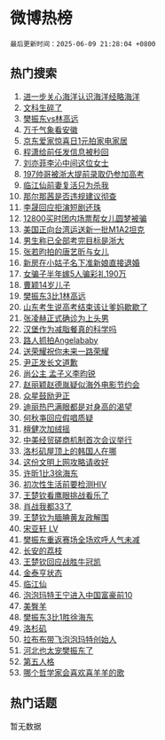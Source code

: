 # 微博热榜

`最后更新时间：2025-06-09 21:28:04 +0800`

## 热门搜索

1. [进一步关心海洋认识海洋经略海洋](https://m.weibo.cn/search?containerid=100103type%3D1%26t%3D10%26q%3D%23%E8%BF%9B%E4%B8%80%E6%AD%A5%E5%85%B3%E5%BF%83%E6%B5%B7%E6%B4%8B%E8%AE%A4%E8%AF%86%E6%B5%B7%E6%B4%8B%E7%BB%8F%E7%95%A5%E6%B5%B7%E6%B4%8B%23&stream_entry_id=51&isnewpage=1&extparam=seat%3D1%26cate%3D10103%26pos%3D0%26filter_type%3Drealtimehot%26stream_entry_id%3D51%26c_type%3D51%26dgr%3D0%26q%3D%2523%25E8%25BF%259B%25E4%25B8%2580%25E6%25AD%25A5%25E5%2585%25B3%25E5%25BF%2583%25E6%25B5%25B7%25E6%25B4%258B%25E8%25AE%25A4%25E8%25AF%2586%25E6%25B5%25B7%25E6%25B4%258B%25E7%25BB%258F%25E7%2595%25A5%25E6%25B5%25B7%25E6%25B4%258B%2523%26display_time%3D1749475682%26pre_seqid%3D1749475682954037397422)
1. [文科生碎了](https://m.weibo.cn/search?containerid=100103type%3D1%26t%3D10%26q%3D%E6%96%87%E7%A7%91%E7%94%9F%E7%A2%8E%E4%BA%86&stream_entry_id=31&isnewpage=1&extparam=seat%3D1%26cate%3D5001%26realpos%3D1%26stream_entry_id%3D31%26lcate%3D5001%26flag%3D2%26band_rank%3D1%26filter_type%3Drealtimehot%26c_type%3D31%26q%3D%25E6%2596%2587%25E7%25A7%2591%25E7%2594%259F%25E7%25A2%258E%25E4%25BA%2586%26dgr%3D0%26pos%3D0%26display_time%3D1749475682%26pre_seqid%3D1749475682954037397422)
1. [樊振东vs林高远](https://m.weibo.cn/search?containerid=100103type%3D1%26t%3D10%26q%3D%23%E6%A8%8A%E6%8C%AF%E4%B8%9Cvs%E6%9E%97%E9%AB%98%E8%BF%9C%23&stream_entry_id=31&isnewpage=1&extparam=seat%3D1%26cate%3D5001%26realpos%3D2%26stream_entry_id%3D31%26lcate%3D5001%26flag%3D1%26band_rank%3D2%26filter_type%3Drealtimehot%26c_type%3D31%26q%3D%2523%25E6%25A8%258A%25E6%258C%25AF%25E4%25B8%259Cvs%25E6%259E%2597%25E9%25AB%2598%25E8%25BF%259C%2523%26dgr%3D0%26pos%3D1%26display_time%3D1749475682%26pre_seqid%3D1749475682954037397422)
1. [万千气象看安徽](https://m.weibo.cn/search?containerid=100103type%3D1%26t%3D10%26q%3D%23%E4%B8%87%E5%8D%83%E6%B0%94%E8%B1%A1%E7%9C%8B%E5%AE%89%E5%BE%BD%23&stream_entry_id=31&isnewpage=1&extparam=seat%3D1%26cate%3D5001%26realpos%3D3%26stream_entry_id%3D31%26lcate%3D5001%26flag%3D1%26band_rank%3D3%26filter_type%3Drealtimehot%26c_type%3D31%26q%3D%2523%25E4%25B8%2587%25E5%258D%2583%25E6%25B0%2594%25E8%25B1%25A1%25E7%259C%258B%25E5%25AE%2589%25E5%25BE%25BD%2523%26dgr%3D0%26pos%3D2%26display_time%3D1749475682%26pre_seqid%3D1749475682954037397422)
1. [京东爱家惊喜日1元拍家电家居](https://m.weibo.cn/search?containerid=100103type%3D1%26t%3D10%26q%3D%23%E4%BA%AC%E4%B8%9C%E7%88%B1%E5%AE%B6%E6%83%8A%E5%96%9C%E6%97%A51%E5%85%83%E6%8B%8D%E5%AE%B6%E7%94%B5%E5%AE%B6%E5%B1%85%23&stream_entry_id=31&isnewpage=1&extparam=seat%3D1%26adid%3D289212%26stream_entry_id%3D31%26cate%3D5001%26topic_ad%3D1%26lcate%3D5001%26pos%3D3%26band_rank%3D4%26filter_type%3Drealtimehot%26is_ad_pos%3D1%26c_type%3D31%26dgr%3D0%26q%3D%2523%25E4%25BA%25AC%25E4%25B8%259C%25E7%2588%25B1%25E5%25AE%25B6%25E6%2583%258A%25E5%2596%259C%25E6%2597%25A51%25E5%2585%2583%25E6%258B%258D%25E5%25AE%25B6%25E7%2594%25B5%25E5%25AE%25B6%25E5%25B1%2585%2523%26display_time%3D1749475682%26pre_seqid%3D1749475682954037397422)
1. [程潇给前任发信息被秒回](https://m.weibo.cn/search?containerid=100103type%3D1%26t%3D10%26q%3D%E7%A8%8B%E6%BD%87%E7%BB%99%E5%89%8D%E4%BB%BB%E5%8F%91%E4%BF%A1%E6%81%AF%E8%A2%AB%E7%A7%92%E5%9B%9E&stream_entry_id=31&isnewpage=1&extparam=seat%3D1%26cate%3D5001%26realpos%3D4%26stream_entry_id%3D31%26lcate%3D5001%26flag%3D1%26band_rank%3D4%26filter_type%3Drealtimehot%26c_type%3D31%26q%3D%25E7%25A8%258B%25E6%25BD%2587%25E7%25BB%2599%25E5%2589%258D%25E4%25BB%25BB%25E5%258F%2591%25E4%25BF%25A1%25E6%2581%25AF%25E8%25A2%25AB%25E7%25A7%2592%25E5%259B%259E%26dgr%3D0%26pos%3D4%26display_time%3D1749475682%26pre_seqid%3D1749475682954037397422)
1. [刘亦菲李沁中间这位女士](https://m.weibo.cn/search?containerid=100103type%3D1%26t%3D10%26q%3D%23%E5%88%98%E4%BA%A6%E8%8F%B2%E6%9D%8E%E6%B2%81%E4%B8%AD%E9%97%B4%E8%BF%99%E4%BD%8D%E5%A5%B3%E5%A3%AB%23&stream_entry_id=31&isnewpage=1&extparam=seat%3D1%26cate%3D5001%26realpos%3D5%26stream_entry_id%3D31%26lcate%3D5001%26flag%3D1%26band_rank%3D5%26filter_type%3Drealtimehot%26c_type%3D31%26q%3D%2523%25E5%2588%2598%25E4%25BA%25A6%25E8%258F%25B2%25E6%259D%258E%25E6%25B2%2581%25E4%25B8%25AD%25E9%2597%25B4%25E8%25BF%2599%25E4%25BD%258D%25E5%25A5%25B3%25E5%25A3%25AB%2523%26dgr%3D0%26pos%3D5%26display_time%3D1749475682%26pre_seqid%3D1749475682954037397422)
1. [197帅哥被浙大提前录取仍参加高考](https://m.weibo.cn/search?containerid=100103type%3D1%26t%3D10%26q%3D%23197%E5%B8%85%E5%93%A5%E8%A2%AB%E6%B5%99%E5%A4%A7%E6%8F%90%E5%89%8D%E5%BD%95%E5%8F%96%E4%BB%8D%E5%8F%82%E5%8A%A0%E9%AB%98%E8%80%83%23&stream_entry_id=31&isnewpage=1&extparam=seat%3D1%26cate%3D5001%26realpos%3D6%26stream_entry_id%3D31%26lcate%3D5001%26flag%3D1%26band_rank%3D6%26filter_type%3Drealtimehot%26c_type%3D31%26q%3D%2523197%25E5%25B8%2585%25E5%2593%25A5%25E8%25A2%25AB%25E6%25B5%2599%25E5%25A4%25A7%25E6%258F%2590%25E5%2589%258D%25E5%25BD%2595%25E5%258F%2596%25E4%25BB%258D%25E5%258F%2582%25E5%258A%25A0%25E9%25AB%2598%25E8%2580%2583%2523%26dgr%3D0%26pos%3D6%26display_time%3D1749475682%26pre_seqid%3D1749475682954037397422)
1. [临江仙前妻复活只为杀我](https://m.weibo.cn/search?containerid=100103type%3D1%26t%3D10%26q%3D%23%E4%B8%B4%E6%B1%9F%E4%BB%99%E5%89%8D%E5%A6%BB%E5%A4%8D%E6%B4%BB%E5%8F%AA%E4%B8%BA%E6%9D%80%E6%88%91%23&stream_entry_id=31&isnewpage=1&extparam=seat%3D1%26adid%3D289250%26stream_entry_id%3D31%26cate%3D5001%26lcate%3D5001%26pos%3D7%26band_rank%3D7%26filter_type%3Drealtimehot%26is_ad_pos%3D1%26c_type%3D31%26dgr%3D0%26q%3D%2523%25E4%25B8%25B4%25E6%25B1%259F%25E4%25BB%2599%25E5%2589%258D%25E5%25A6%25BB%25E5%25A4%258D%25E6%25B4%25BB%25E5%258F%25AA%25E4%25B8%25BA%25E6%259D%2580%25E6%2588%2591%2523%26display_time%3D1749475682%26pre_seqid%3D1749475682954037397422)
1. [那尔那茜是否违规建议彻查](https://m.weibo.cn/search?containerid=100103type%3D1%26t%3D10%26q%3D%23%E9%82%A3%E5%B0%94%E9%82%A3%E8%8C%9C%E6%98%AF%E5%90%A6%E8%BF%9D%E8%A7%84%E5%BB%BA%E8%AE%AE%E5%BD%BB%E6%9F%A5%23&stream_entry_id=31&isnewpage=1&extparam=seat%3D1%26cate%3D5001%26realpos%3D7%26stream_entry_id%3D31%26lcate%3D5001%26flag%3D0%26band_rank%3D7%26filter_type%3Drealtimehot%26c_type%3D31%26q%3D%2523%25E9%2582%25A3%25E5%25B0%2594%25E9%2582%25A3%25E8%258C%259C%25E6%2598%25AF%25E5%2590%25A6%25E8%25BF%259D%25E8%25A7%2584%25E5%25BB%25BA%25E8%25AE%25AE%25E5%25BD%25BB%25E6%259F%25A5%2523%26dgr%3D0%26pos%3D8%26display_time%3D1749475682%26pre_seqid%3D1749475682954037397422)
1. [李晟回应拒演短剧还珠](https://m.weibo.cn/search?containerid=100103type%3D1%26t%3D10%26q%3D%23%E6%9D%8E%E6%99%9F%E5%9B%9E%E5%BA%94%E6%8B%92%E6%BC%94%E7%9F%AD%E5%89%A7%E8%BF%98%E7%8F%A0%23&stream_entry_id=31&isnewpage=1&extparam=seat%3D1%26cate%3D5001%26realpos%3D8%26stream_entry_id%3D31%26lcate%3D5001%26flag%3D1%26band_rank%3D8%26filter_type%3Drealtimehot%26c_type%3D31%26q%3D%2523%25E6%259D%258E%25E6%2599%259F%25E5%259B%259E%25E5%25BA%2594%25E6%258B%2592%25E6%25BC%2594%25E7%259F%25AD%25E5%2589%25A7%25E8%25BF%2598%25E7%258F%25A0%2523%26dgr%3D0%26pos%3D9%26display_time%3D1749475682%26pre_seqid%3D1749475682954037397422)
1. [12800买时团内场票帮女儿圆梦被骗](https://m.weibo.cn/search?containerid=100103type%3D1%26t%3D10%26q%3D%2312800%E4%B9%B0%E6%97%B6%E5%9B%A2%E5%86%85%E5%9C%BA%E7%A5%A8%E5%B8%AE%E5%A5%B3%E5%84%BF%E5%9C%86%E6%A2%A6%E8%A2%AB%E9%AA%97%23&stream_entry_id=31&isnewpage=1&extparam=seat%3D1%26cate%3D5001%26realpos%3D9%26stream_entry_id%3D31%26lcate%3D5001%26flag%3D1%26band_rank%3D9%26filter_type%3Drealtimehot%26c_type%3D31%26q%3D%252312800%25E4%25B9%25B0%25E6%2597%25B6%25E5%259B%25A2%25E5%2586%2585%25E5%259C%25BA%25E7%25A5%25A8%25E5%25B8%25AE%25E5%25A5%25B3%25E5%2584%25BF%25E5%259C%2586%25E6%25A2%25A6%25E8%25A2%25AB%25E9%25AA%2597%2523%26dgr%3D0%26pos%3D10%26display_time%3D1749475682%26pre_seqid%3D1749475682954037397422)
1. [美国正向台湾运送新一批M1A2坦克](https://m.weibo.cn/search?containerid=100103type%3D1%26t%3D10%26q%3D%23%E7%BE%8E%E5%9B%BD%E6%AD%A3%E5%90%91%E5%8F%B0%E6%B9%BE%E8%BF%90%E9%80%81%E6%96%B0%E4%B8%80%E6%89%B9M1A2%E5%9D%A6%E5%85%8B%23&stream_entry_id=31&isnewpage=1&extparam=seat%3D1%26cate%3D5001%26realpos%3D10%26stream_entry_id%3D31%26lcate%3D5001%26flag%3D0%26band_rank%3D10%26filter_type%3Drealtimehot%26c_type%3D31%26q%3D%2523%25E7%25BE%258E%25E5%259B%25BD%25E6%25AD%25A3%25E5%2590%2591%25E5%258F%25B0%25E6%25B9%25BE%25E8%25BF%2590%25E9%2580%2581%25E6%2596%25B0%25E4%25B8%2580%25E6%2589%25B9M1A2%25E5%259D%25A6%25E5%2585%258B%2523%26dgr%3D0%26pos%3D11%26display_time%3D1749475682%26pre_seqid%3D1749475682954037397422)
1. [男生称已全部考完目标是浙大](https://m.weibo.cn/search?containerid=100103type%3D1%26t%3D10%26q%3D%23%E7%94%B7%E7%94%9F%E7%A7%B0%E5%B7%B2%E5%85%A8%E9%83%A8%E8%80%83%E5%AE%8C%E7%9B%AE%E6%A0%87%E6%98%AF%E6%B5%99%E5%A4%A7%23&stream_entry_id=31&isnewpage=1&extparam=seat%3D1%26cate%3D5001%26realpos%3D11%26stream_entry_id%3D31%26lcate%3D5001%26flag%3D1%26band_rank%3D11%26filter_type%3Drealtimehot%26c_type%3D31%26q%3D%2523%25E7%2594%25B7%25E7%2594%259F%25E7%25A7%25B0%25E5%25B7%25B2%25E5%2585%25A8%25E9%2583%25A8%25E8%2580%2583%25E5%25AE%258C%25E7%259B%25AE%25E6%25A0%2587%25E6%2598%25AF%25E6%25B5%2599%25E5%25A4%25A7%2523%26dgr%3D0%26pos%3D12%26display_time%3D1749475682%26pre_seqid%3D1749475682954037397422)
1. [张若昀拍的唐艺昕与女儿](https://m.weibo.cn/search?containerid=100103type%3D1%26t%3D10%26q%3D%23%E5%BC%A0%E8%8B%A5%E6%98%80%E6%8B%8D%E7%9A%84%E5%94%90%E8%89%BA%E6%98%95%E4%B8%8E%E5%A5%B3%E5%84%BF%23&stream_entry_id=31&isnewpage=1&extparam=seat%3D1%26cate%3D5001%26realpos%3D12%26stream_entry_id%3D31%26lcate%3D5001%26flag%3D1%26band_rank%3D12%26filter_type%3Drealtimehot%26c_type%3D31%26q%3D%2523%25E5%25BC%25A0%25E8%258B%25A5%25E6%2598%2580%25E6%258B%258D%25E7%259A%2584%25E5%2594%2590%25E8%2589%25BA%25E6%2598%2595%25E4%25B8%258E%25E5%25A5%25B3%25E5%2584%25BF%2523%26dgr%3D0%26pos%3D13%26display_time%3D1749475682%26pre_seqid%3D1749475682954037397422)
1. [新房在小姑子名下准新娘直接退婚](https://m.weibo.cn/search?containerid=100103type%3D1%26t%3D10%26q%3D%23%E6%96%B0%E6%88%BF%E5%9C%A8%E5%B0%8F%E5%A7%91%E5%AD%90%E5%90%8D%E4%B8%8B%E5%87%86%E6%96%B0%E5%A8%98%E7%9B%B4%E6%8E%A5%E9%80%80%E5%A9%9A%23&stream_entry_id=31&isnewpage=1&extparam=seat%3D1%26cate%3D5001%26realpos%3D13%26stream_entry_id%3D31%26lcate%3D5001%26flag%3D0%26band_rank%3D13%26filter_type%3Drealtimehot%26c_type%3D31%26q%3D%2523%25E6%2596%25B0%25E6%2588%25BF%25E5%259C%25A8%25E5%25B0%258F%25E5%25A7%2591%25E5%25AD%2590%25E5%2590%258D%25E4%25B8%258B%25E5%2587%2586%25E6%2596%25B0%25E5%25A8%2598%25E7%259B%25B4%25E6%258E%25A5%25E9%2580%2580%25E5%25A9%259A%2523%26dgr%3D0%26pos%3D14%26display_time%3D1749475682%26pre_seqid%3D1749475682954037397422)
1. [女骗子半年嫁5人骗彩礼190万](https://m.weibo.cn/search?containerid=100103type%3D1%26t%3D10%26q%3D%23%E5%A5%B3%E9%AA%97%E5%AD%90%E5%8D%8A%E5%B9%B4%E5%AB%815%E4%BA%BA%E9%AA%97%E5%BD%A9%E7%A4%BC190%E4%B8%87%23&stream_entry_id=31&isnewpage=1&extparam=seat%3D1%26cate%3D5001%26realpos%3D14%26stream_entry_id%3D31%26lcate%3D5001%26flag%3D0%26band_rank%3D14%26filter_type%3Drealtimehot%26c_type%3D31%26q%3D%2523%25E5%25A5%25B3%25E9%25AA%2597%25E5%25AD%2590%25E5%258D%258A%25E5%25B9%25B4%25E5%25AB%25815%25E4%25BA%25BA%25E9%25AA%2597%25E5%25BD%25A9%25E7%25A4%25BC190%25E4%25B8%2587%2523%26dgr%3D0%26pos%3D15%26display_time%3D1749475682%26pre_seqid%3D1749475682954037397422)
1. [曹颖14岁儿子](https://m.weibo.cn/search?containerid=100103type%3D1%26t%3D10%26q%3D%23%E6%9B%B9%E9%A2%9614%E5%B2%81%E5%84%BF%E5%AD%90%23&stream_entry_id=31&isnewpage=1&extparam=seat%3D1%26cate%3D5001%26realpos%3D15%26stream_entry_id%3D31%26lcate%3D5001%26flag%3D1%26band_rank%3D15%26filter_type%3Drealtimehot%26c_type%3D31%26q%3D%2523%25E6%259B%25B9%25E9%25A2%259614%25E5%25B2%2581%25E5%2584%25BF%25E5%25AD%2590%2523%26dgr%3D0%26pos%3D16%26display_time%3D1749475682%26pre_seqid%3D1749475682954037397422)
1. [樊振东3比1林高远](https://m.weibo.cn/search?containerid=100103type%3D1%26t%3D10%26q%3D%23%E6%A8%8A%E6%8C%AF%E4%B8%9C3%E6%AF%941%E6%9E%97%E9%AB%98%E8%BF%9C%23&stream_entry_id=31&isnewpage=1&extparam=seat%3D1%26cate%3D5001%26realpos%3D16%26stream_entry_id%3D31%26lcate%3D5001%26flag%3D1%26band_rank%3D16%26filter_type%3Drealtimehot%26c_type%3D31%26q%3D%2523%25E6%25A8%258A%25E6%258C%25AF%25E4%25B8%259C3%25E6%25AF%25941%25E6%259E%2597%25E9%25AB%2598%25E8%25BF%259C%2523%26dgr%3D0%26pos%3D17%26display_time%3D1749475682%26pre_seqid%3D1749475682954037397422)
1. [山东考生说高考结束该让爹妈歇歇了](https://m.weibo.cn/search?containerid=100103type%3D1%26t%3D10%26q%3D%23%E5%B1%B1%E4%B8%9C%E8%80%83%E7%94%9F%E8%AF%B4%E9%AB%98%E8%80%83%E7%BB%93%E6%9D%9F%E8%AF%A5%E8%AE%A9%E7%88%B9%E5%A6%88%E6%AD%87%E6%AD%87%E4%BA%86%23&stream_entry_id=31&isnewpage=1&extparam=seat%3D1%26cate%3D5001%26realpos%3D17%26stream_entry_id%3D31%26lcate%3D5001%26flag%3D0%26band_rank%3D17%26filter_type%3Drealtimehot%26c_type%3D31%26q%3D%2523%25E5%25B1%25B1%25E4%25B8%259C%25E8%2580%2583%25E7%2594%259F%25E8%25AF%25B4%25E9%25AB%2598%25E8%2580%2583%25E7%25BB%2593%25E6%259D%259F%25E8%25AF%25A5%25E8%25AE%25A9%25E7%2588%25B9%25E5%25A6%2588%25E6%25AD%2587%25E6%25AD%2587%25E4%25BA%2586%2523%26dgr%3D0%26pos%3D18%26display_time%3D1749475682%26pre_seqid%3D1749475682954037397422)
1. [张凌赫正式确诊为上头男](https://m.weibo.cn/search?containerid=100103type%3D1%26t%3D10%26q%3D%E5%BC%A0%E5%87%8C%E8%B5%AB%E6%AD%A3%E5%BC%8F%E7%A1%AE%E8%AF%8A%E4%B8%BA%E4%B8%8A%E5%A4%B4%E7%94%B7&stream_entry_id=31&isnewpage=1&extparam=seat%3D1%26cate%3D5001%26realpos%3D18%26stream_entry_id%3D31%26lcate%3D5001%26flag%3D0%26band_rank%3D18%26filter_type%3Drealtimehot%26c_type%3D31%26q%3D%25E5%25BC%25A0%25E5%2587%258C%25E8%25B5%25AB%25E6%25AD%25A3%25E5%25BC%258F%25E7%25A1%25AE%25E8%25AF%258A%25E4%25B8%25BA%25E4%25B8%258A%25E5%25A4%25B4%25E7%2594%25B7%26dgr%3D0%26pos%3D19%26display_time%3D1749475682%26pre_seqid%3D1749475682954037397422)
1. [汉堡作为减脂餐真的科学吗](https://m.weibo.cn/search?containerid=100103type%3D1%26t%3D10%26q%3D%E6%B1%89%E5%A0%A1%E4%BD%9C%E4%B8%BA%E5%87%8F%E8%84%82%E9%A4%90%E7%9C%9F%E7%9A%84%E7%A7%91%E5%AD%A6%E5%90%97&stream_entry_id=31&isnewpage=1&extparam=seat%3D1%26cate%3D5001%26is_ai_ask%3D1%26realpos%3D19%26stream_entry_id%3D31%26lcate%3D5001%26flag%3D1%26band_rank%3D19%26filter_type%3Drealtimehot%26c_type%3D31%26q%3D%25E6%25B1%2589%25E5%25A0%25A1%25E4%25BD%259C%25E4%25B8%25BA%25E5%2587%258F%25E8%2584%2582%25E9%25A4%2590%25E7%259C%259F%25E7%259A%2584%25E7%25A7%2591%25E5%25AD%25A6%25E5%2590%2597%26dgr%3D0%26pos%3D20%26display_time%3D1749475682%26pre_seqid%3D1749475682954037397422)
1. [路人抓拍Angelababy](https://m.weibo.cn/search?containerid=100103type%3D1%26t%3D10%26q%3D%23%E8%B7%AF%E4%BA%BA%E6%8A%93%E6%8B%8DAngelababy%23&stream_entry_id=31&isnewpage=1&extparam=seat%3D1%26cate%3D5001%26realpos%3D20%26stream_entry_id%3D31%26lcate%3D5001%26flag%3D0%26band_rank%3D20%26filter_type%3Drealtimehot%26c_type%3D31%26q%3D%2523%25E8%25B7%25AF%25E4%25BA%25BA%25E6%258A%2593%25E6%258B%258DAngelababy%2523%26dgr%3D0%26pos%3D21%26display_time%3D1749475682%26pre_seqid%3D1749475682954037397422)
1. [送荣耀祝你未来一路荣耀](https://m.weibo.cn/search?containerid=100103type%3D1%26t%3D10%26q%3D%23%E9%80%81%E8%8D%A3%E8%80%80%E7%A5%9D%E4%BD%A0%E6%9C%AA%E6%9D%A5%E4%B8%80%E8%B7%AF%E8%8D%A3%E8%80%80%23&stream_entry_id=31&isnewpage=1&extparam=seat%3D1%26cate%3D5001%26realpos%3D21%26stream_entry_id%3D31%26lcate%3D5001%26flag%3D1%26band_rank%3D21%26filter_type%3Drealtimehot%26c_type%3D31%26q%3D%2523%25E9%2580%2581%25E8%258D%25A3%25E8%2580%2580%25E7%25A5%259D%25E4%25BD%25A0%25E6%259C%25AA%25E6%259D%25A5%25E4%25B8%2580%25E8%25B7%25AF%25E8%258D%25A3%25E8%2580%2580%2523%26dgr%3D0%26pos%3D22%26display_time%3D1749475682%26pre_seqid%3D1749475682954037397422)
1. [尹正发长文道歉](https://m.weibo.cn/search?containerid=100103type%3D1%26t%3D10%26q%3D%23%E5%B0%B9%E6%AD%A3%E5%8F%91%E9%95%BF%E6%96%87%E9%81%93%E6%AD%89%23&stream_entry_id=31&isnewpage=1&extparam=seat%3D1%26cate%3D5001%26realpos%3D22%26stream_entry_id%3D31%26lcate%3D5001%26flag%3D2%26band_rank%3D22%26filter_type%3Drealtimehot%26c_type%3D31%26q%3D%2523%25E5%25B0%25B9%25E6%25AD%25A3%25E5%258F%2591%25E9%2595%25BF%25E6%2596%2587%25E9%2581%2593%25E6%25AD%2589%2523%26dgr%3D0%26pos%3D23%26display_time%3D1749475682%26pre_seqid%3D1749475682954037397422)
1. [尚公主 孟子义李昀锐](https://m.weibo.cn/search?containerid=100103type%3D1%26t%3D10%26q%3D%E5%B0%9A%E5%85%AC%E4%B8%BB+%E5%AD%9F%E5%AD%90%E4%B9%89%E6%9D%8E%E6%98%80%E9%94%90&stream_entry_id=31&isnewpage=1&extparam=seat%3D1%26cate%3D5001%26realpos%3D23%26stream_entry_id%3D31%26lcate%3D5001%26flag%3D0%26band_rank%3D23%26filter_type%3Drealtimehot%26c_type%3D31%26q%3D%25E5%25B0%259A%25E5%2585%25AC%25E4%25B8%25BB%2520%25E5%25AD%259F%25E5%25AD%2590%25E4%25B9%2589%25E6%259D%258E%25E6%2598%2580%25E9%2594%2590%26dgr%3D0%26pos%3D24%26display_time%3D1749475682%26pre_seqid%3D1749475682954037397422)
1. [赵丽颖赵德胤疑似海外电影节约会](https://m.weibo.cn/search?containerid=100103type%3D1%26t%3D10%26q%3D%23%E8%B5%B5%E4%B8%BD%E9%A2%96%E8%B5%B5%E5%BE%B7%E8%83%A4%E7%96%91%E4%BC%BC%E6%B5%B7%E5%A4%96%E7%94%B5%E5%BD%B1%E8%8A%82%E7%BA%A6%E4%BC%9A%23&stream_entry_id=31&isnewpage=1&extparam=seat%3D1%26cate%3D5001%26realpos%3D24%26stream_entry_id%3D31%26lcate%3D5001%26flag%3D1%26band_rank%3D24%26filter_type%3Drealtimehot%26c_type%3D31%26q%3D%2523%25E8%25B5%25B5%25E4%25B8%25BD%25E9%25A2%2596%25E8%25B5%25B5%25E5%25BE%25B7%25E8%2583%25A4%25E7%2596%2591%25E4%25BC%25BC%25E6%25B5%25B7%25E5%25A4%2596%25E7%2594%25B5%25E5%25BD%25B1%25E8%258A%2582%25E7%25BA%25A6%25E4%25BC%259A%2523%26dgr%3D0%26pos%3D25%26display_time%3D1749475682%26pre_seqid%3D1749475682954037397422)
1. [众星鼓励尹正](https://m.weibo.cn/search?containerid=100103type%3D1%26t%3D10%26q%3D%23%E4%BC%97%E6%98%9F%E9%BC%93%E5%8A%B1%E5%B0%B9%E6%AD%A3%23&stream_entry_id=31&isnewpage=1&extparam=seat%3D1%26cate%3D5001%26realpos%3D25%26stream_entry_id%3D31%26lcate%3D5001%26flag%3D1%26band_rank%3D25%26filter_type%3Drealtimehot%26c_type%3D31%26q%3D%2523%25E4%25BC%2597%25E6%2598%259F%25E9%25BC%2593%25E5%258A%25B1%25E5%25B0%25B9%25E6%25AD%25A3%2523%26dgr%3D0%26pos%3D26%26display_time%3D1749475682%26pre_seqid%3D1749475682954037397422)
1. [迪丽热巴满眼都是对身高的渴望](https://m.weibo.cn/search?containerid=100103type%3D1%26t%3D10%26q%3D%E8%BF%AA%E4%B8%BD%E7%83%AD%E5%B7%B4%E6%BB%A1%E7%9C%BC%E9%83%BD%E6%98%AF%E5%AF%B9%E8%BA%AB%E9%AB%98%E7%9A%84%E6%B8%B4%E6%9C%9B&stream_entry_id=31&isnewpage=1&extparam=seat%3D1%26cate%3D5001%26realpos%3D26%26stream_entry_id%3D31%26lcate%3D5001%26flag%3D1%26band_rank%3D26%26filter_type%3Drealtimehot%26c_type%3D31%26q%3D%25E8%25BF%25AA%25E4%25B8%25BD%25E7%2583%25AD%25E5%25B7%25B4%25E6%25BB%25A1%25E7%259C%25BC%25E9%2583%25BD%25E6%2598%25AF%25E5%25AF%25B9%25E8%25BA%25AB%25E9%25AB%2598%25E7%259A%2584%25E6%25B8%25B4%25E6%259C%259B%26dgr%3D0%26pos%3D27%26display_time%3D1749475682%26pre_seqid%3D1749475682954037397422)
1. [何秋亊回应假唱质疑](https://m.weibo.cn/search?containerid=100103type%3D1%26t%3D10%26q%3D%23%E4%BD%95%E7%A7%8B%E4%BA%8A%E5%9B%9E%E5%BA%94%E5%81%87%E5%94%B1%E8%B4%A8%E7%96%91%23&stream_entry_id=31&isnewpage=1&extparam=seat%3D1%26cate%3D5001%26realpos%3D27%26stream_entry_id%3D31%26lcate%3D5001%26flag%3D1%26band_rank%3D27%26filter_type%3Drealtimehot%26c_type%3D31%26q%3D%2523%25E4%25BD%2595%25E7%25A7%258B%25E4%25BA%258A%25E5%259B%259E%25E5%25BA%2594%25E5%2581%2587%25E5%2594%25B1%25E8%25B4%25A8%25E7%2596%2591%2523%26dgr%3D0%26pos%3D28%26display_time%3D1749475682%26pre_seqid%3D1749475682954037397422)
1. [檀健次加绒摇](https://m.weibo.cn/search?containerid=100103type%3D1%26t%3D10%26q%3D%E6%AA%80%E5%81%A5%E6%AC%A1%E5%8A%A0%E7%BB%92%E6%91%87&stream_entry_id=31&isnewpage=1&extparam=seat%3D1%26cate%3D5001%26realpos%3D28%26stream_entry_id%3D31%26lcate%3D5001%26flag%3D1%26band_rank%3D28%26filter_type%3Drealtimehot%26c_type%3D31%26q%3D%25E6%25AA%2580%25E5%2581%25A5%25E6%25AC%25A1%25E5%258A%25A0%25E7%25BB%2592%25E6%2591%2587%26dgr%3D0%26pos%3D29%26display_time%3D1749475682%26pre_seqid%3D1749475682954037397422)
1. [中美经贸磋商机制首次会议举行](https://m.weibo.cn/search?containerid=100103type%3D1%26t%3D10%26q%3D%23%E4%B8%AD%E7%BE%8E%E7%BB%8F%E8%B4%B8%E7%A3%8B%E5%95%86%E6%9C%BA%E5%88%B6%E9%A6%96%E6%AC%A1%E4%BC%9A%E8%AE%AE%E4%B8%BE%E8%A1%8C%23&stream_entry_id=31&isnewpage=1&extparam=seat%3D1%26cate%3D5001%26realpos%3D29%26stream_entry_id%3D31%26lcate%3D5001%26flag%3D1%26band_rank%3D29%26filter_type%3Drealtimehot%26c_type%3D31%26q%3D%2523%25E4%25B8%25AD%25E7%25BE%258E%25E7%25BB%258F%25E8%25B4%25B8%25E7%25A3%258B%25E5%2595%2586%25E6%259C%25BA%25E5%2588%25B6%25E9%25A6%2596%25E6%25AC%25A1%25E4%25BC%259A%25E8%25AE%25AE%25E4%25B8%25BE%25E8%25A1%258C%2523%26dgr%3D0%26pos%3D30%26display_time%3D1749475682%26pre_seqid%3D1749475682954037397422)
1. [洛杉矶屋顶上的韩国人在哪](https://m.weibo.cn/search?containerid=100103type%3D1%26t%3D10%26q%3D%E6%B4%9B%E6%9D%89%E7%9F%B6%E5%B1%8B%E9%A1%B6%E4%B8%8A%E7%9A%84%E9%9F%A9%E5%9B%BD%E4%BA%BA%E5%9C%A8%E5%93%AA&stream_entry_id=31&isnewpage=1&extparam=seat%3D1%26cate%3D5001%26realpos%3D30%26stream_entry_id%3D31%26lcate%3D5001%26flag%3D1%26band_rank%3D30%26filter_type%3Drealtimehot%26c_type%3D31%26q%3D%25E6%25B4%259B%25E6%259D%2589%25E7%259F%25B6%25E5%25B1%258B%25E9%25A1%25B6%25E4%25B8%258A%25E7%259A%2584%25E9%259F%25A9%25E5%259B%25BD%25E4%25BA%25BA%25E5%259C%25A8%25E5%2593%25AA%26dgr%3D0%26pos%3D31%26display_time%3D1749475682%26pre_seqid%3D1749475682954037397422)
1. [这份文明上网攻略请收好](https://m.weibo.cn/search?containerid=100103type%3D1%26t%3D10%26q%3D%23%E8%BF%99%E4%BB%BD%E6%96%87%E6%98%8E%E4%B8%8A%E7%BD%91%E6%94%BB%E7%95%A5%E8%AF%B7%E6%94%B6%E5%A5%BD%23&stream_entry_id=31&isnewpage=1&extparam=seat%3D1%26cate%3D5001%26realpos%3D31%26stream_entry_id%3D31%26lcate%3D5001%26flag%3D0%26band_rank%3D31%26filter_type%3Drealtimehot%26c_type%3D31%26q%3D%2523%25E8%25BF%2599%25E4%25BB%25BD%25E6%2596%2587%25E6%2598%258E%25E4%25B8%258A%25E7%25BD%2591%25E6%2594%25BB%25E7%2595%25A5%25E8%25AF%25B7%25E6%2594%25B6%25E5%25A5%25BD%2523%26dgr%3D0%26pos%3D32%26display_time%3D1749475682%26pre_seqid%3D1749475682954037397422)
1. [许昕1比3徐海东](https://m.weibo.cn/search?containerid=100103type%3D1%26t%3D10%26q%3D%23%E8%AE%B8%E6%98%951%E6%AF%943%E5%BE%90%E6%B5%B7%E4%B8%9C%23&stream_entry_id=31&isnewpage=1&extparam=seat%3D1%26cate%3D5001%26realpos%3D32%26stream_entry_id%3D31%26lcate%3D5001%26flag%3D1%26band_rank%3D32%26filter_type%3Drealtimehot%26c_type%3D31%26q%3D%2523%25E8%25AE%25B8%25E6%2598%25951%25E6%25AF%25943%25E5%25BE%2590%25E6%25B5%25B7%25E4%25B8%259C%2523%26dgr%3D0%26pos%3D33%26display_time%3D1749475682%26pre_seqid%3D1749475682954037397422)
1. [初次性生活前要检测HIV](https://m.weibo.cn/search?containerid=100103type%3D1%26t%3D10%26q%3D%E5%88%9D%E6%AC%A1%E6%80%A7%E7%94%9F%E6%B4%BB%E5%89%8D%E8%A6%81%E6%A3%80%E6%B5%8BHIV&stream_entry_id=31&isnewpage=1&extparam=seat%3D1%26cate%3D5001%26realpos%3D33%26stream_entry_id%3D31%26lcate%3D5001%26flag%3D1%26band_rank%3D33%26filter_type%3Drealtimehot%26c_type%3D31%26q%3D%25E5%2588%259D%25E6%25AC%25A1%25E6%2580%25A7%25E7%2594%259F%25E6%25B4%25BB%25E5%2589%258D%25E8%25A6%2581%25E6%25A3%2580%25E6%25B5%258BHIV%26dgr%3D0%26pos%3D34%26display_time%3D1749475682%26pre_seqid%3D1749475682954037397422)
1. [王楚钦看鹰眼挑战看乐了](https://m.weibo.cn/search?containerid=100103type%3D1%26t%3D10%26q%3D%E7%8E%8B%E6%A5%9A%E9%92%A6%E7%9C%8B%E9%B9%B0%E7%9C%BC%E6%8C%91%E6%88%98%E7%9C%8B%E4%B9%90%E4%BA%86&stream_entry_id=31&isnewpage=1&extparam=seat%3D1%26cate%3D5001%26realpos%3D34%26stream_entry_id%3D31%26lcate%3D5001%26flag%3D1%26band_rank%3D34%26filter_type%3Drealtimehot%26c_type%3D31%26q%3D%25E7%258E%258B%25E6%25A5%259A%25E9%2592%25A6%25E7%259C%258B%25E9%25B9%25B0%25E7%259C%25BC%25E6%258C%2591%25E6%2588%2598%25E7%259C%258B%25E4%25B9%2590%25E4%25BA%2586%26dgr%3D0%26pos%3D35%26display_time%3D1749475682%26pre_seqid%3D1749475682954037397422)
1. [肖战我都33了](https://m.weibo.cn/search?containerid=100103type%3D1%26t%3D10%26q%3D%23%E8%82%96%E6%88%98%E6%88%91%E9%83%BD33%E4%BA%86%23&stream_entry_id=31&isnewpage=1&extparam=seat%3D1%26cate%3D5001%26realpos%3D35%26stream_entry_id%3D31%26lcate%3D5001%26flag%3D0%26band_rank%3D35%26filter_type%3Drealtimehot%26c_type%3D31%26q%3D%2523%25E8%2582%2596%25E6%2588%2598%25E6%2588%2591%25E9%2583%25BD33%25E4%25BA%2586%2523%26dgr%3D0%26pos%3D36%26display_time%3D1749475682%26pre_seqid%3D1749475682954037397422)
1. [王楚钦为腼腆黄友政解围](https://m.weibo.cn/search?containerid=100103type%3D1%26t%3D10%26q%3D%23%E7%8E%8B%E6%A5%9A%E9%92%A6%E4%B8%BA%E8%85%BC%E8%85%86%E9%BB%84%E5%8F%8B%E6%94%BF%E8%A7%A3%E5%9B%B4%23&stream_entry_id=31&isnewpage=1&extparam=seat%3D1%26cate%3D5001%26realpos%3D36%26stream_entry_id%3D31%26lcate%3D5001%26flag%3D1%26band_rank%3D36%26filter_type%3Drealtimehot%26c_type%3D31%26q%3D%2523%25E7%258E%258B%25E6%25A5%259A%25E9%2592%25A6%25E4%25B8%25BA%25E8%2585%25BC%25E8%2585%2586%25E9%25BB%2584%25E5%258F%258B%25E6%2594%25BF%25E8%25A7%25A3%25E5%259B%25B4%2523%26dgr%3D0%26pos%3D37%26display_time%3D1749475682%26pre_seqid%3D1749475682954037397422)
1. [宋亚轩 LV](https://m.weibo.cn/search?containerid=100103type%3D1%26t%3D10%26q%3D%E5%AE%8B%E4%BA%9A%E8%BD%A9+LV&stream_entry_id=31&isnewpage=1&extparam=seat%3D1%26cate%3D5001%26realpos%3D37%26stream_entry_id%3D31%26lcate%3D5001%26flag%3D0%26band_rank%3D37%26filter_type%3Drealtimehot%26c_type%3D31%26q%3D%25E5%25AE%258B%25E4%25BA%259A%25E8%25BD%25A9%2520LV%26dgr%3D0%26pos%3D38%26display_time%3D1749475682%26pre_seqid%3D1749475682954037397422)
1. [樊振东重返赛场全场欢呼人气未减](https://m.weibo.cn/search?containerid=100103type%3D1%26t%3D10%26q%3D%23%E6%A8%8A%E6%8C%AF%E4%B8%9C%E9%87%8D%E8%BF%94%E8%B5%9B%E5%9C%BA%E5%85%A8%E5%9C%BA%E6%AC%A2%E5%91%BC%E4%BA%BA%E6%B0%94%E6%9C%AA%E5%87%8F%23&stream_entry_id=31&isnewpage=1&extparam=seat%3D1%26cate%3D5001%26realpos%3D38%26stream_entry_id%3D31%26lcate%3D5001%26flag%3D1%26band_rank%3D38%26filter_type%3Drealtimehot%26c_type%3D31%26q%3D%2523%25E6%25A8%258A%25E6%258C%25AF%25E4%25B8%259C%25E9%2587%258D%25E8%25BF%2594%25E8%25B5%259B%25E5%259C%25BA%25E5%2585%25A8%25E5%259C%25BA%25E6%25AC%25A2%25E5%2591%25BC%25E4%25BA%25BA%25E6%25B0%2594%25E6%259C%25AA%25E5%2587%258F%2523%26dgr%3D0%26pos%3D39%26display_time%3D1749475682%26pre_seqid%3D1749475682954037397422)
1. [长安的荔枝](https://m.weibo.cn/search?containerid=100103type%3D1%26t%3D10%26q%3D%E9%95%BF%E5%AE%89%E7%9A%84%E8%8D%94%E6%9E%9D&stream_entry_id=31&isnewpage=1&extparam=seat%3D1%26cate%3D5001%26realpos%3D39%26stream_entry_id%3D31%26lcate%3D5001%26flag%3D0%26band_rank%3D39%26filter_type%3Drealtimehot%26c_type%3D31%26q%3D%25E9%2595%25BF%25E5%25AE%2589%25E7%259A%2584%25E8%258D%2594%25E6%259E%259D%26dgr%3D0%26pos%3D40%26display_time%3D1749475682%26pre_seqid%3D1749475682954037397422)
1. [王楚钦回应战胜牛冠凯](https://m.weibo.cn/search?containerid=100103type%3D1%26t%3D10%26q%3D%23%E7%8E%8B%E6%A5%9A%E9%92%A6%E5%9B%9E%E5%BA%94%E6%88%98%E8%83%9C%E7%89%9B%E5%86%A0%E5%87%AF%23&stream_entry_id=31&isnewpage=1&extparam=seat%3D1%26cate%3D5001%26realpos%3D40%26stream_entry_id%3D31%26lcate%3D5001%26flag%3D1%26band_rank%3D40%26filter_type%3Drealtimehot%26c_type%3D31%26q%3D%2523%25E7%258E%258B%25E6%25A5%259A%25E9%2592%25A6%25E5%259B%259E%25E5%25BA%2594%25E6%2588%2598%25E8%2583%259C%25E7%2589%259B%25E5%2586%25A0%25E5%2587%25AF%2523%26dgr%3D0%26pos%3D41%26display_time%3D1749475682%26pre_seqid%3D1749475682954037397422)
1. [金泰亨状态](https://m.weibo.cn/search?containerid=100103type%3D1%26t%3D10%26q%3D%E9%87%91%E6%B3%B0%E4%BA%A8%E7%8A%B6%E6%80%81&stream_entry_id=31&isnewpage=1&extparam=seat%3D1%26cate%3D5001%26realpos%3D41%26stream_entry_id%3D31%26lcate%3D5001%26flag%3D0%26band_rank%3D41%26filter_type%3Drealtimehot%26c_type%3D31%26q%3D%25E9%2587%2591%25E6%25B3%25B0%25E4%25BA%25A8%25E7%258A%25B6%25E6%2580%2581%26dgr%3D0%26pos%3D42%26display_time%3D1749475682%26pre_seqid%3D1749475682954037397422)
1. [临江仙](https://m.weibo.cn/search?containerid=100103type%3D1%26t%3D10%26q%3D%E4%B8%B4%E6%B1%9F%E4%BB%99&stream_entry_id=31&isnewpage=1&extparam=seat%3D1%26cate%3D5001%26realpos%3D42%26stream_entry_id%3D31%26lcate%3D5001%26flag%3D0%26band_rank%3D42%26filter_type%3Drealtimehot%26c_type%3D31%26q%3D%25E4%25B8%25B4%25E6%25B1%259F%25E4%25BB%2599%26dgr%3D0%26pos%3D43%26display_time%3D1749475682%26pre_seqid%3D1749475682954037397422)
1. [泡泡玛特王宁进入中国富豪前10](https://m.weibo.cn/search?containerid=100103type%3D1%26t%3D10%26q%3D%23%E6%B3%A1%E6%B3%A1%E7%8E%9B%E7%89%B9%E7%8E%8B%E5%AE%81%E8%BF%9B%E5%85%A5%E4%B8%AD%E5%9B%BD%E5%AF%8C%E8%B1%AA%E5%89%8D10%23&stream_entry_id=31&isnewpage=1&extparam=seat%3D1%26cate%3D5001%26realpos%3D43%26stream_entry_id%3D31%26lcate%3D5001%26flag%3D0%26band_rank%3D43%26filter_type%3Drealtimehot%26c_type%3D31%26q%3D%2523%25E6%25B3%25A1%25E6%25B3%25A1%25E7%258E%259B%25E7%2589%25B9%25E7%258E%258B%25E5%25AE%2581%25E8%25BF%259B%25E5%2585%25A5%25E4%25B8%25AD%25E5%259B%25BD%25E5%25AF%258C%25E8%25B1%25AA%25E5%2589%258D10%2523%26dgr%3D0%26pos%3D44%26display_time%3D1749475682%26pre_seqid%3D1749475682954037397422)
1. [美臀羊](https://m.weibo.cn/search?containerid=100103type%3D1%26t%3D10%26q%3D%E7%BE%8E%E8%87%80%E7%BE%8A&stream_entry_id=31&isnewpage=1&extparam=seat%3D1%26cate%3D5001%26realpos%3D44%26stream_entry_id%3D31%26lcate%3D5001%26flag%3D0%26band_rank%3D44%26filter_type%3Drealtimehot%26c_type%3D31%26q%3D%25E7%25BE%258E%25E8%2587%2580%25E7%25BE%258A%26dgr%3D0%26pos%3D45%26display_time%3D1749475682%26pre_seqid%3D1749475682954037397422)
1. [樊振东3比1胜徐海东](https://m.weibo.cn/search?containerid=100103type%3D1%26t%3D10%26q%3D%23%E6%A8%8A%E6%8C%AF%E4%B8%9C3%E6%AF%941%E8%83%9C%E5%BE%90%E6%B5%B7%E4%B8%9C%23&stream_entry_id=31&isnewpage=1&extparam=seat%3D1%26cate%3D5001%26realpos%3D45%26stream_entry_id%3D31%26lcate%3D5001%26flag%3D0%26band_rank%3D45%26filter_type%3Drealtimehot%26c_type%3D31%26q%3D%2523%25E6%25A8%258A%25E6%258C%25AF%25E4%25B8%259C3%25E6%25AF%25941%25E8%2583%259C%25E5%25BE%2590%25E6%25B5%25B7%25E4%25B8%259C%2523%26dgr%3D0%26pos%3D46%26display_time%3D1749475682%26pre_seqid%3D1749475682954037397422)
1. [洛杉矶](https://m.weibo.cn/search?containerid=100103type%3D1%26t%3D10%26q%3D%E6%B4%9B%E6%9D%89%E7%9F%B6&stream_entry_id=31&isnewpage=1&extparam=seat%3D1%26cate%3D5001%26realpos%3D46%26stream_entry_id%3D31%26lcate%3D5001%26flag%3D0%26band_rank%3D46%26filter_type%3Drealtimehot%26c_type%3D31%26q%3D%25E6%25B4%259B%25E6%259D%2589%25E7%259F%25B6%26dgr%3D0%26pos%3D47%26display_time%3D1749475682%26pre_seqid%3D1749475682954037397422)
1. [拉布布带飞泡泡玛特创始人](https://m.weibo.cn/search?containerid=100103type%3D1%26t%3D10%26q%3D%23%E6%8B%89%E5%B8%83%E5%B8%83%E5%B8%A6%E9%A3%9E%E6%B3%A1%E6%B3%A1%E7%8E%9B%E7%89%B9%E5%88%9B%E5%A7%8B%E4%BA%BA%23&stream_entry_id=31&isnewpage=1&extparam=seat%3D1%26cate%3D5001%26realpos%3D47%26stream_entry_id%3D31%26lcate%3D5001%26flag%3D0%26band_rank%3D47%26filter_type%3Drealtimehot%26c_type%3D31%26q%3D%2523%25E6%258B%2589%25E5%25B8%2583%25E5%25B8%2583%25E5%25B8%25A6%25E9%25A3%259E%25E6%25B3%25A1%25E6%25B3%25A1%25E7%258E%259B%25E7%2589%25B9%25E5%2588%259B%25E5%25A7%258B%25E4%25BA%25BA%2523%26dgr%3D0%26pos%3D48%26display_time%3D1749475682%26pre_seqid%3D1749475682954037397422)
1. [河北也太宠樊振东了](https://m.weibo.cn/search?containerid=100103type%3D1%26t%3D10%26q%3D%E6%B2%B3%E5%8C%97%E4%B9%9F%E5%A4%AA%E5%AE%A0%E6%A8%8A%E6%8C%AF%E4%B8%9C%E4%BA%86&stream_entry_id=31&isnewpage=1&extparam=seat%3D1%26cate%3D5001%26realpos%3D48%26stream_entry_id%3D31%26lcate%3D5001%26flag%3D1%26band_rank%3D48%26filter_type%3Drealtimehot%26c_type%3D31%26q%3D%25E6%25B2%25B3%25E5%258C%2597%25E4%25B9%259F%25E5%25A4%25AA%25E5%25AE%25A0%25E6%25A8%258A%25E6%258C%25AF%25E4%25B8%259C%25E4%25BA%2586%26dgr%3D0%26pos%3D49%26display_time%3D1749475682%26pre_seqid%3D1749475682954037397422)
1. [第五人格](https://m.weibo.cn/search?containerid=100103type%3D1%26t%3D10%26q%3D%E7%AC%AC%E4%BA%94%E4%BA%BA%E6%A0%BC&stream_entry_id=31&isnewpage=1&extparam=seat%3D1%26cate%3D5001%26realpos%3D49%26stream_entry_id%3D31%26lcate%3D5001%26flag%3D1%26band_rank%3D49%26filter_type%3Drealtimehot%26c_type%3D31%26q%3D%25E7%25AC%25AC%25E4%25BA%2594%25E4%25BA%25BA%25E6%25A0%25BC%26dgr%3D0%26pos%3D50%26display_time%3D1749475682%26pre_seqid%3D1749475682954037397422)
1. [哪个哲学家会喜欢喜羊羊的歌](https://m.weibo.cn/search?containerid=100103type%3D1%26t%3D10%26q%3D%E5%93%AA%E4%B8%AA%E5%93%B2%E5%AD%A6%E5%AE%B6%E4%BC%9A%E5%96%9C%E6%AC%A2%E5%96%9C%E7%BE%8A%E7%BE%8A%E7%9A%84%E6%AD%8C&stream_entry_id=31&isnewpage=1&extparam=seat%3D1%26cate%3D5001%26realpos%3D50%26stream_entry_id%3D31%26lcate%3D5001%26flag%3D1%26band_rank%3D50%26filter_type%3Drealtimehot%26c_type%3D31%26q%3D%25E5%2593%25AA%25E4%25B8%25AA%25E5%2593%25B2%25E5%25AD%25A6%25E5%25AE%25B6%25E4%25BC%259A%25E5%2596%259C%25E6%25AC%25A2%25E5%2596%259C%25E7%25BE%258A%25E7%25BE%258A%25E7%259A%2584%25E6%25AD%258C%26dgr%3D0%26pos%3D51%26display_time%3D1749475682%26pre_seqid%3D1749475682954037397422)

## 热门话题

暂无数据
